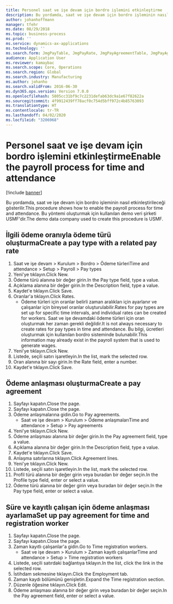 ```yaml
---
title: Personel saat ve işe devam için bordro işlemini etkinleştirme
description: Bu yordamda, saat ve işe devam için bordro işleminin nasıl etkinleştirileceği gösterilir.
author: johanhoffmann
manager: tfehr
ms.date: 08/29/2018
ms.topic: business-process
ms.prod: ''
ms.service: dynamics-ax-applications
ms.technology: ''
ms.search.form: JmgPayTable, JmgPayRate, JmgPayAgreementTable, JmgPayAgreementLine, HcmWorker
audience: Application User
ms.reviewer: kamaybac
ms.search.scope: Core, Operations
ms.search.region: Global
ms.search.industry: Manufacturing
ms.author: johanho
ms.search.validFrom: 2016-06-30
ms.dyn365.ops.version: Version 7.0.0
ms.openlocfilehash: 5805cc31bf9c7c2231defab63dc9a1e67f82622a
ms.sourcegitcommit: 4f9912439ff78acf0c754d5bff972c4b85763093
ms.translationtype: HT
ms.contentlocale: tr-TR
ms.lasthandoff: 04/02/2020
ms.locfileid: "3206968"
---
```

# <a name="enable-the-payroll-process-for-time-and-attendance"></a><span data-ttu-id="057e0-103">Personel saat ve işe devam için bordro işlemini etkinleştirme</span><span class="sxs-lookup"><span data-stu-id="057e0-103">Enable the payroll process for time and attendance</span></span>

[!include [banner](../../includes/banner.md)]

<span data-ttu-id="057e0-104">Bu yordamda, saat ve işe devam için bordro işleminin nasıl etkinleştirileceği gösterilir.</span><span class="sxs-lookup"><span data-stu-id="057e0-104">This procedure shows how to enable the payroll process for time and attendance.</span></span> <span data-ttu-id="057e0-105">Bu yöntemi oluşturmak için kullanılan demo veri şirketi USMF'dir.</span><span class="sxs-lookup"><span data-stu-id="057e0-105">The demo data company used to create this procedure is USMF.</span></span>


## <a name="create-a-pay-type-with-a-related-pay-rate"></a><span data-ttu-id="057e0-106">İlgili ödeme oranıyla ödeme türü oluşturma</span><span class="sxs-lookup"><span data-stu-id="057e0-106">Create a pay type with a related pay rate</span></span>
1. <span data-ttu-id="057e0-107">Saat ve işe devam > Kurulum > Bordro > Ödeme türleri</span><span class="sxs-lookup"><span data-stu-id="057e0-107">Time and attendance > Setup > Payroll > Pay types</span></span>
2. <span data-ttu-id="057e0-108">Yeni'ye tıklayın.</span><span class="sxs-lookup"><span data-stu-id="057e0-108">Click New.</span></span>
3. <span data-ttu-id="057e0-109">Ödeme türü alanına bir değer girin.</span><span class="sxs-lookup"><span data-stu-id="057e0-109">In the Pay type field, type a value.</span></span>
4. <span data-ttu-id="057e0-110">Açıklama alanına bir değer girin.</span><span class="sxs-lookup"><span data-stu-id="057e0-110">In the Description field, type a value.</span></span>
5. <span data-ttu-id="057e0-111">Kaydet'e tıklayın.</span><span class="sxs-lookup"><span data-stu-id="057e0-111">Click Save.</span></span>
6. <span data-ttu-id="057e0-112">Oranlar'a tıklayın.</span><span class="sxs-lookup"><span data-stu-id="057e0-112">Click Rates.</span></span>
    * <span data-ttu-id="057e0-113">Ödeme türleri için oranlar belirli zaman aralıkları için ayarlanır ve çalışanlar için bireysel oranlar oluşturulabilir.</span><span class="sxs-lookup"><span data-stu-id="057e0-113">Rates for pay types are set up for specific time intervals, and individual rates can be created for workers.</span></span> <span data-ttu-id="057e0-114">Saat ve işe devamdaki ödeme türleri için oran oluşturmak her zaman gerekli değildir.</span><span class="sxs-lookup"><span data-stu-id="057e0-114">It is not always necessary to create rates for pay types in time and attendance.</span></span> <span data-ttu-id="057e0-115">Bu bilgi, ücretleri oluşturmak için kullanılan bordro sisteminde bulunabilir.</span><span class="sxs-lookup"><span data-stu-id="057e0-115">This information may already exist in the payroll system that is used to generate wages.</span></span>  
7. <span data-ttu-id="057e0-116">Yeni'ye tıklayın.</span><span class="sxs-lookup"><span data-stu-id="057e0-116">Click New.</span></span>
8. <span data-ttu-id="057e0-117">Listede, seçili satırı işaretleyin.</span><span class="sxs-lookup"><span data-stu-id="057e0-117">In the list, mark the selected row.</span></span>
9. <span data-ttu-id="057e0-118">Oran alanına bir sayı girin.</span><span class="sxs-lookup"><span data-stu-id="057e0-118">In the Rate field, enter a number.</span></span>
10. <span data-ttu-id="057e0-119">Kaydet'e tıklayın.</span><span class="sxs-lookup"><span data-stu-id="057e0-119">Click Save.</span></span>

## <a name="create-a-pay-agreement"></a><span data-ttu-id="057e0-120">Ödeme anlaşması oluşturma</span><span class="sxs-lookup"><span data-stu-id="057e0-120">Create a pay agreement</span></span>
1. <span data-ttu-id="057e0-121">Sayfayı kapatın.</span><span class="sxs-lookup"><span data-stu-id="057e0-121">Close the page.</span></span>
2. <span data-ttu-id="057e0-122">Sayfayı kapatın.</span><span class="sxs-lookup"><span data-stu-id="057e0-122">Close the page.</span></span>
3. <span data-ttu-id="057e0-123">Ödeme anlaşmalarına gidin.</span><span class="sxs-lookup"><span data-stu-id="057e0-123">Go to Pay agreements.</span></span>
    * <span data-ttu-id="057e0-124">Saat ve işe devam > Kurulum > Ödeme anlaşmaları</span><span class="sxs-lookup"><span data-stu-id="057e0-124">Time and attendance > Setup > Pay agreements</span></span>  
4. <span data-ttu-id="057e0-125">Yeni'ye tıklayın.</span><span class="sxs-lookup"><span data-stu-id="057e0-125">Click New.</span></span>
5. <span data-ttu-id="057e0-126">Ödeme anlaşması alanına bir değer girin.</span><span class="sxs-lookup"><span data-stu-id="057e0-126">In the Pay agreement field, type a value.</span></span>
6. <span data-ttu-id="057e0-127">Açıklama alanına bir değer girin.</span><span class="sxs-lookup"><span data-stu-id="057e0-127">In the Description field, type a value.</span></span>
7. <span data-ttu-id="057e0-128">Kaydet'e tıklayın.</span><span class="sxs-lookup"><span data-stu-id="057e0-128">Click Save.</span></span>
8. <span data-ttu-id="057e0-129">Anlaşma satırlarına tıklayın.</span><span class="sxs-lookup"><span data-stu-id="057e0-129">Click Agreement lines.</span></span>
9. <span data-ttu-id="057e0-130">Yeni'ye tıklayın.</span><span class="sxs-lookup"><span data-stu-id="057e0-130">Click New.</span></span>
10. <span data-ttu-id="057e0-131">Listede, seçili satırı işaretleyin.</span><span class="sxs-lookup"><span data-stu-id="057e0-131">In the list, mark the selected row.</span></span>
11. <span data-ttu-id="057e0-132">Profil türü alanına bir değer girin veya buradan bir değer seçin.</span><span class="sxs-lookup"><span data-stu-id="057e0-132">In the Profile type field, enter or select a value.</span></span>
12. <span data-ttu-id="057e0-133">Ödeme türü alanına bir değer girin veya buradan bir değer seçin.</span><span class="sxs-lookup"><span data-stu-id="057e0-133">In the Pay type field, enter or select a value.</span></span>

## <a name="set-up-pay-agreement-for-time-and-registration-worker"></a><span data-ttu-id="057e0-134">Süre ve kayıtlı çalışan için ödeme anlaşması ayarlama</span><span class="sxs-lookup"><span data-stu-id="057e0-134">Set up pay agreement for time and registration worker</span></span>
1. <span data-ttu-id="057e0-135">Sayfayı kapatın.</span><span class="sxs-lookup"><span data-stu-id="057e0-135">Close the page.</span></span>
2. <span data-ttu-id="057e0-136">Sayfayı kapatın.</span><span class="sxs-lookup"><span data-stu-id="057e0-136">Close the page.</span></span>
3. <span data-ttu-id="057e0-137">Zaman kayıtlı çalışanlar'a gidin.</span><span class="sxs-lookup"><span data-stu-id="057e0-137">Go to Time registration workers.</span></span>
    * <span data-ttu-id="057e0-138">Saat ve işe devam > Kurulum > Zaman kayıtlı çalışanlar</span><span class="sxs-lookup"><span data-stu-id="057e0-138">Time and attendance > Setup > Time registration workers</span></span>  
4. <span data-ttu-id="057e0-139">Listede, seçili satırdaki bağlantıya tıklayın.</span><span class="sxs-lookup"><span data-stu-id="057e0-139">In the list, click the link in the selected row.</span></span>
5. <span data-ttu-id="057e0-140">İstihdam sekmesine tıklayın.</span><span class="sxs-lookup"><span data-stu-id="057e0-140">Click the Employment tab.</span></span>
6. <span data-ttu-id="057e0-141">Zaman kaydı bölümünü genişletin.</span><span class="sxs-lookup"><span data-stu-id="057e0-141">Expand the Time registration section.</span></span>
7. <span data-ttu-id="057e0-142">Düzenle öğesine tıklayın.</span><span class="sxs-lookup"><span data-stu-id="057e0-142">Click Edit.</span></span>
8. <span data-ttu-id="057e0-143">Ödeme anlaşması alanına bir değer girin veya buradan bir değer seçin.</span><span class="sxs-lookup"><span data-stu-id="057e0-143">In the Pay agreement field, enter or select a value.</span></span>

